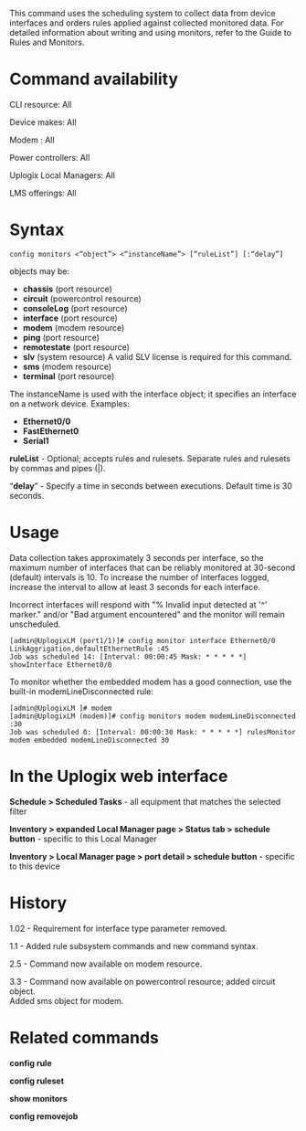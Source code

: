 This command uses the scheduling system to collect data from device interfaces and orders rules applied against collected monitored data. 
For detailed information about writing and using monitors, refer to the Guide to Rules and Monitors. 

# Command availability 

CLI resource: All

Device makes: All

Modem : All

Power controllers: All

Uplogix Local Managers: All

LMS offerings: All

# Syntax 

```
config monitors <“object”> <“instanceName”> [“ruleList”] [:“delay”]
```

objects may be:

- **chassis** (port resource)
- **circuit** (powercontrol resource)
- **consoleLog** (port resource)
- **interface** (port resource)
- **modem** (modem resource)
- **ping** (port resource)
- **remotestate** (port resource)
- **slv** (system resource) A valid SLV license is required for this command.
- **sms** (modem resource)
- **terminal** (port resource)

The instanceName is used with the interface object; it specifies an interface on a network device. Examples:

- **Ethernet0/0**
- **FastEthernet0**
- **Serial1**

**ruleList** - Optional; accepts rules and rulesets. Separate rules and rulesets by commas and pipes (|).

“**delay**” - Specify a time in seconds between executions. Default time is 30 seconds. 

# Usage 

Data collection takes approximately 3 seconds per interface, so the maximum number of interfaces that can be reliably monitored at 30-second (default) intervals is 10. To increase the number of interfaces logged, increase the interval to allow at least 3 seconds for each interface.

Incorrect interfaces will respond with "% Invalid input detected at '^' marker." and/or "Bad argument encountered" and the monitor will remain unscheduled.

```
[admin@UplogixLM (port1/1)]# config monitor interface Ethernet0/0 LinkAggrigation,defaultEthernetRule :45
Job was scheduled 14: [Interval: 00:00:45 Mask: * * * * *] showInterface Ethernet0/0
```

To monitor whether the embedded modem has a good connection, use the built-in modemLineDisconnected rule:

```
[admin@UplogixLM ]# modem
[admin@UplogixLM (modem)]# config monitors modem modemLineDisconnected :30
Job was scheduled 0: [Interval: 00:00:30 Mask: * * * * *] rulesMonitor modem embedded modemLineDisconnected 30 
```

# In the Uplogix web interface

**Schedule > Scheduled Tasks** - all equipment that matches the selected filter

**Inventory > expanded Local Manager page > Status tab > schedule button** - specific to this Local Manager

**Inventory > Local Manager page > port detail > schedule button** - specific to this device

# History 

1.02 - Requirement for interface type parameter removed.

1.1 - Added rule subsystem commands and new command syntax.

2.5 - Command now available on modem resource.

3.3 - Command now available on powercontrol resource; added circuit object.  
Added sms object for modem.

# Related commands 

**config rule**

**config ruleset**

**show monitors**

**config removejob**
